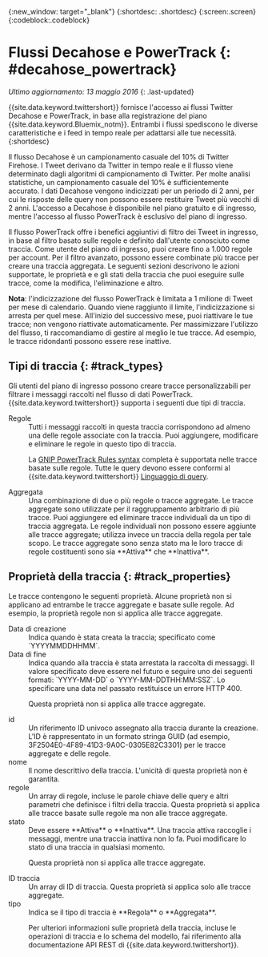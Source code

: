 {:new_window: target="_blank"}
{:shortdesc: .shortdesc}
{:screen:.screen}
{:codeblock:.codeblock}

# Flussi Decahose e PowerTrack {: #decahose_powertrack}

*Ultimo aggiornamento: 13 maggio 2016*
{: .last-updated}

{{site.data.keyword.twittershort}} fornisce l'accesso ai flussi Twitter Decahose e PowerTrack, in base alla registrazione del piano {{site.data.keyword.Bluemix_notm}}.
Entrambi i flussi spediscono le diverse caratteristiche e i feed in tempo reale per adattarsi alle tue necessità.
{:shortdesc}

Il flusso Decahose è un campionamento casuale del 10% di Twitter Firehose. I Tweet derivano da Twitter in tempo reale e il flusso viene determinato dagli algoritmi di campionamento di Twitter. Per molte analisi statistiche, un campionamento casuale del 10% è sufficientemente accurato. I dati Decahose vengono indicizzati per un periodo di 2 anni, per cui le risposte delle query non possono essere restituire Tweet più vecchi di 2 anni. L'accesso a Decahose è disponibile nel piano gratuito e di ingresso, mentre l'accesso al flusso PowerTrack è esclusivo del piano di ingresso.

Il flusso PowerTrack offre i benefici aggiuntivi di filtro dei Tweet in ingresso, in base al filtro basato sulle regole e definito dall'utente conosciuto come traccia. Come utente del piano di ingresso, puoi creare fino a 1.000 regole per account. Per il filtro avanzato, possono essere combinate più tracce per creare una traccia aggregata. Le seguenti sezioni descrivono le azioni supportate, le proprietà e e gli stati della traccia che puoi eseguire sulle tracce, come la modifica, l'eliminazione e altro.

**Nota**: l'indicizzazione del flusso PowerTrack è limitata a 1 milione di Tweet per mese di calendario. Quando viene raggiunto il limite, l'indicizzazione si arresta per quel mese. All'inizio del successivo mese, puoi riattivare le tue tracce; non vengono riattivate automaticamente. Per massimizzare l'utilizzo del flusso, ti raccomandiamo di gestire al meglio le tue tracce. Ad esempio, le tracce ridondanti possono essere rese inattive.

## Tipi di traccia {: #track_types}

Gli utenti del piano di ingresso possono creare tracce personalizzabili per filtrare i messaggi raccolti nel flusso di dati PowerTrack.  {{site.data.keyword.twittershort}} supporta i seguenti due tipi di traccia.

<dl>
<dt>Regole</dt>
<dd>Tutti i messaggi raccolti in questa traccia corrispondono ad almeno una delle regole associate con la traccia. Puoi aggiungere, modificare e eliminare le regole in questo tipo di traccia.

La [GNIP PowerTrack Rules syntax](http://support.gnip.com/apis/powertrack/rules.html) completa è supportata nelle tracce basate sulle regole. Tutte le query devono essere conformi al {{site.data.keyword.twittershort}} [Linguaggio di query](twitter_rest_apis.html#querylanguage "Linguaggio di query").
</dd>

<dt>Aggregata</dt>
<dd>Una combinazione di due o più regole o tracce aggregate. Le tracce aggregate sono utilizzate per il raggruppamento arbitrario di più tracce. Puoi aggiungere ed eliminare tracce individuali da un tipo di traccia aggregata. Le regole individuali non possono essere aggiunte alle tracce aggregate; utilizza invece un traccia della regola per tale scopo. Le tracce aggregate sono senza stato ma le loro tracce di regole costituenti sono sia **Attiva** che **Inattiva**.</dd>
</dl>

## Proprietà della traccia {: #track_properties}
Le tracce contengono le seguenti proprietà. Alcune proprietà non si applicano ad entrambe le tracce aggregate e basate sulle regole. Ad esempio, la proprietà regole non si applica alle tracce aggregate.

<dl>
<dt>Data di creazione</dt>
<dd>Indica quando è stata creata la traccia; specificato come `YYYYMMDDHHMM`.</dd>

<dt>Data di fine</dt>
<dd>Indica quando alla traccia è stata arrestata la raccolta di messaggi. Il valore specificato deve essere nel futuro e seguire uno dei seguenti formati: `YYYY-MM-DD` o `YYYY-MM-DDTHH:MM:SSZ`. Lo specificare una data nel passato restituisce un errore HTTP 400.

Questa proprietà non si applica alle tracce aggregate.</dd>

<dt>id</dt>
<dd>Un riferimento ID univoco assegnato alla traccia durante la creazione. L'ID è rappresentato in un formato stringa GUID (ad esempio, 3F2504E0-4F89-41D3-9A0C-0305E82C3301) per le tracce aggregate e delle regole.</dd>

<dt>nome</dt>
<dd>Il nome descrittivo della traccia. L'unicità di questa proprietà non è garantita.</dd>

<dt>regole</dt>
<dd>Un array di regole, incluse le parole chiave delle query e altri parametri che definisce i filtri della traccia. Questa proprietà si applica alle tracce basate sulle regole ma non alle tracce aggregate.</dd>

<dt>stato</dt>
<dd>Deve essere **Attiva** o **Inattiva**. Una traccia attiva raccoglie i messaggi, mentre una traccia inattiva non lo fa. Puoi modificare lo stato di una traccia in qualsiasi momento.

Questa proprietà non si applica alle tracce aggregate.</dd>

<dt>ID traccia</dt>
<dd>Un array di ID di traccia. Questa proprietà si applica solo alle tracce aggregate.</dd>

<dt>tipo</dt>
<dd>Indica se il tipo di traccia è **Regola** o **Aggregata**.

Per ulteriori informazioni sulle proprietà della traccia, incluse le operazioni di traccia e lo schema del modello, fai riferimento alla documentazione API REST di {{site.data.keyword.twittershort}}.</dd>
</dl>

